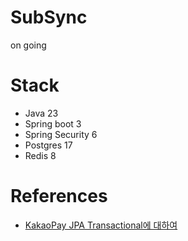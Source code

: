 # SubSync

on going

# Stack
- Java 23
- Spring boot 3
- Spring Security 6
- Postgres 17
- Redis 8


# References

- [KakaoPay JPA Transactional에 대하여](https://tech.kakaopay.com/post/jpa-transactional-bri/#jpa-transactional%EC%97%90-%EB%8C%80%ED%95%98%EC%97%AC)